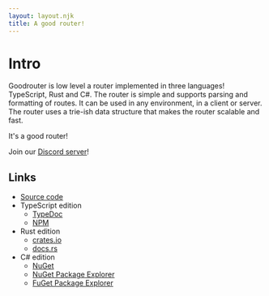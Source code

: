 ```yaml
---
layout: layout.njk
title: A good router!
---
```


# Intro

Goodrouter is low level a router implemented in three languages! TypeScript, Rust and C#. The router is simple and supports parsing and formatting of routes. It can be used in any environment, in a client or server. The router uses a trie-ish data structure that makes the router scalable and fast.

It's a good router!

Join our [Discord server](https://discord.gg/BJ8v7xTq8d)!

## Links

- [Source code](https://github.com/goodrouter)
- TypeScript edition
  - [TypeDoc](https://ts.goodrouter.org)
  - [NPM](https://www.npmjs.com/package/goodrouter)
- Rust edition
  - [crates.io](https://crates.io/crates/goodrouter)
  - [docs.rs](https://docs.rs/crate/goodrouter)
- C# edition
  - [NuGet](https://www.nuget.org/packages/goodrouter)
  - [NuGet Package Explorer](https://nuget.info/packages/goodrouter/)
  - [FuGet Package Explorer](https://www.fuget.org/packages/goodrouter)

